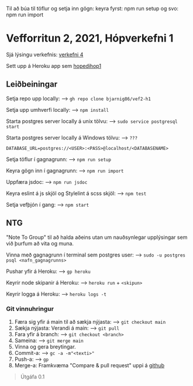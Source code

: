 Til að búa til töflur og setja inn gögn:
keyra fyrst: npm run setup
og svo: npm run import


# Vefforritun 2, 2021, Hópverkefni 1

Sjá lýsingu verkefnis: [verkefni 4](https://github.com/vefforritun/vef2-2021-h1)

Sett upp á Heroku app sem [hopedihop1](https://hopedihop1.herokuapp.com/)

## Leiðbeiningar

Setja repo upp locally: --> `gh repo clone bjarnig86/vef2-h1`

Setja upp umhverfi locally:
--> `npm install`

Starta postgres server locally á unix tölvu:
--> `sudo service postgresql start`

Starta postgres server locally á Windows tölvu:
--> `???`

`DATABASE_URL=postgres://<USER>:<PASS>@localhost/<DATABASENAME>`

Setja töflur í gagnagrunn:
--> `npm run setup`

Keyra gögn inn í gagnagrunn:
--> `npm run import`

Uppfæra jsdoc:
--> `npm run jsdoc`

Keyra eslint á js skjöl og Stylelint á scss skjöl: --> `npm test`

Setja vefþjón í gang:
--> `npm start`

## NTG

"Note To Group" til að halda aðeins utan um nauðsynlegar upplýsingar sem við þurfum að vita og muna.

Vinna með gagnagrunn í terminal sem postgres user: --> `sudo -u postgres psql <nafn_gagnagrunns>`

Pushar yfir á Heroku: --> `gp heroku`

Keyrir node skipanir á Heroku: --> `heroku run` + `<skipun>`

Keyrir logga á Heroku: --> `heroku logs -t`


### Git vinnuhringur
1. Færa sig yfir á main til að sækja nýjasta: --> `git checkout main`
2. Sækja nýjasta: Verandi á main: --> `git pull`
3. Fara yfir á branch: --> `git checkout <branch>`
4. Sameina: --> `git merge main`
5. Vinna og gera breytingar.
6. Commit-a: --> `gc -a -m"<texti>"`
7. Push-a: --> `gp`
8. Merge-a: Framkvæma "Compare & pull request" uppi á [github](https://github.com/bjarnig86/vef2-h1) 

> Útgáfa 0.1
